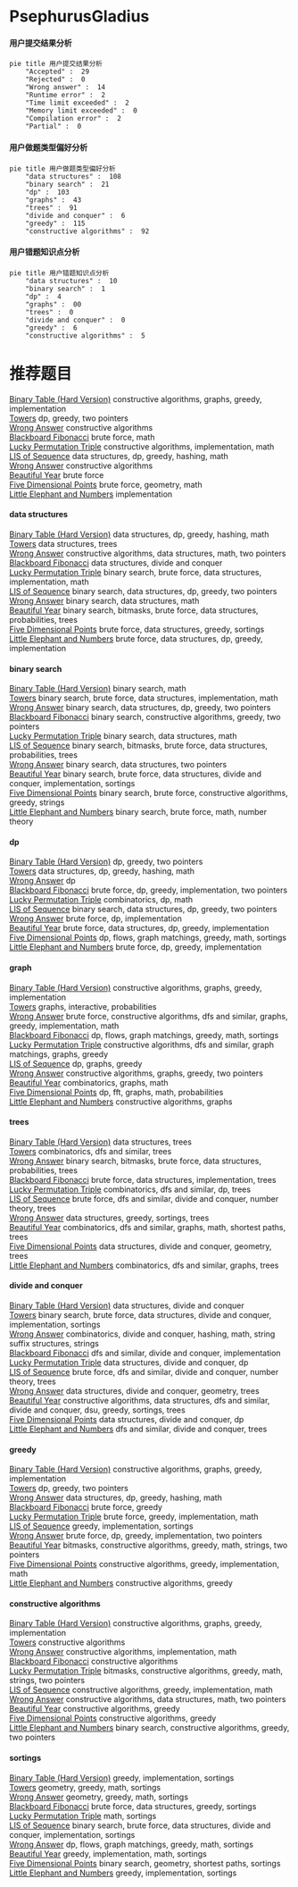 # PsephurusGladius
<!-- tabs:start -->
#### **用户提交结果分析**

```mermaid
pie title 用户提交结果分析
    "Accepted" :  29
    "Rejected" :  0
    "Wrong answer" :  14
    "Runtime error" :  2
    "Time limit exceeded" :  2
    "Memory limit exceeded" :  0
    "Compilation error" :  2
    "Partial" :  0
```
#### **用户做题类型偏好分析**

```mermaid
pie title 用户做题类型偏好分析
    "data structures" :  108
    "binary search" :  21
    "dp" :  103
    "graphs" :  43
    "trees" :  91
    "divide and conquer" :  6
    "greedy" :  115
    "constructive algorithms" :  92
```
#### **用户错题知识点分析**

```mermaid
pie title 用户错题知识点分析
    "data structures" :  10
    "binary search" :  1
    "dp" :  4
    "graphs" :  00
    "trees" :  0
    "divide and conquer" :  0
    "greedy" :  6
    "constructive algorithms" :  5
```
<!-- tabs:end -->
# 推荐题目
[Binary Table (Hard Version)](https://codeforces.com/contest/1440/problem/C2)		constructive algorithms,
                        graphs,
                        greedy,
                        implementation		  
[Towers](http://codeforces.com/problemset/problem/229/D)		dp,
                        greedy,
                        two pointers		  
[Wrong Answer](https://codeforces.com/contest/1130/problem/E)		constructive algorithms		  
[Blackboard Fibonacci](https://codeforces.com/contest/218/problem/D)		brute force,
                        math		  
[Lucky Permutation Triple](https://codeforces.com/contest/304/problem/C)		constructive algorithms,
                        implementation,
                        math		  
[LIS of Sequence](http://codeforces.com/problemset/problem/486/E)		data structures,
                        dp,
                        greedy,
                        hashing,
                        math		  
[Wrong Answer](http://codeforces.com/problemset/problem/1129/B)		constructive algorithms		  
[Beautiful Year](http://codeforces.com/problemset/problem/271/A)		brute force		  
[Five Dimensional Points](https://codeforces.com/contest/851/problem/C)		brute force,
                        geometry,
                        math		  
[Little Elephant and Numbers](http://codeforces.com/problemset/problem/221/B)		implementation		  
<!-- tabs:start -->
#### **data structures**
[Binary Table (Hard Version)](http://codeforces.com/problemset/problem/486/E)		data structures,
                        dp,
                        greedy,
                        hashing,
                        math		  
[Towers](http://codeforces.com/problemset/problem/1109/F)		data structures,
                        trees		  
[Wrong Answer](http://codeforces.com/problemset/problem/733/E)		constructive algorithms,
                        data structures,
                        math,
                        two pointers		  
[Blackboard Fibonacci](http://codeforces.com/problemset/problem/1379/F2)		data structures,
                        divide and conquer		  
[Lucky Permutation Triple](http://codeforces.com/problemset/problem/776/C)		binary search,
                        brute force,
                        data structures,
                        implementation,
                        math		  
[LIS of Sequence](http://codeforces.com/problemset/problem/1492/C)		binary search,
                        data structures,
                        dp,
                        greedy,
                        two pointers		  
[Wrong Answer](http://codeforces.com/problemset/problem/1490/G)		binary search,
                        data structures,
                        math		  
[Beautiful Year](http://codeforces.com/problemset/problem/1479/D)		binary search,
                        bitmasks,
                        brute force,
                        data structures,
                        probabilities,
                        trees		  
[Five Dimensional Points](http://codeforces.com/problemset/problem/1497/A)		brute force,
                        data structures,
                        greedy,
                        sortings		  
[Little Elephant and Numbers](http://codeforces.com/problemset/problem/1491/C)		brute force,
                        data structures,
                        dp,
                        greedy,
                        implementation		  
#### **binary search**
[Binary Table (Hard Version)](http://codeforces.com/problemset/problem/1260/B)		binary search,
                        math		  
[Towers](http://codeforces.com/problemset/problem/776/C)		binary search,
                        brute force,
                        data structures,
                        implementation,
                        math		  
[Wrong Answer](http://codeforces.com/problemset/problem/1492/C)		binary search,
                        data structures,
                        dp,
                        greedy,
                        two pointers		  
[Blackboard Fibonacci](http://codeforces.com/problemset/problem/1463/D)		binary search,
                        constructive algorithms,
                        greedy,
                        two pointers		  
[Lucky Permutation Triple](http://codeforces.com/problemset/problem/1490/G)		binary search,
                        data structures,
                        math		  
[LIS of Sequence](http://codeforces.com/problemset/problem/1479/D)		binary search,
                        bitmasks,
                        brute force,
                        data structures,
                        probabilities,
                        trees		  
[Wrong Answer](http://codeforces.com/problemset/problem/1436/E)		binary search,
                        data structures,
                        two pointers		  
[Beautiful Year](http://codeforces.com/problemset/problem/1461/D)		binary search,
                        brute force,
                        data structures,
                        divide and conquer,
                        implementation,
                        sortings		  
[Five Dimensional Points](http://codeforces.com/problemset/problem/1493/C)		binary search,
                        brute force,
                        constructive algorithms,
                        greedy,
                        strings		  
[Little Elephant and Numbers](http://codeforces.com/problemset/problem/1487/D)		binary search,
                        brute force,
                        math,
                        number theory		  
#### **dp**
[Binary Table (Hard Version)](http://codeforces.com/problemset/problem/229/D)		dp,
                        greedy,
                        two pointers		  
[Towers](http://codeforces.com/problemset/problem/486/E)		data structures,
                        dp,
                        greedy,
                        hashing,
                        math		  
[Wrong Answer](https://codeforces.com/contest/544/problem/C)		dp		  
[Blackboard Fibonacci](http://codeforces.com/problemset/problem/1359/B)		brute force,
                        dp,
                        greedy,
                        implementation,
                        two pointers		  
[Lucky Permutation Triple](http://codeforces.com/problemset/problem/932/E)		combinatorics,
                        dp,
                        math		  
[LIS of Sequence](http://codeforces.com/problemset/problem/1492/C)		binary search,
                        data structures,
                        dp,
                        greedy,
                        two pointers		  
[Wrong Answer](https://codeforces.com/contest/1457/problem/C)		brute force,
                        dp,
                        implementation		  
[Beautiful Year](http://codeforces.com/problemset/problem/1491/C)		brute force,
                        data structures,
                        dp,
                        greedy,
                        implementation		  
[Five Dimensional Points](http://codeforces.com/problemset/problem/1437/C)		dp,
                        flows,
                        graph matchings,
                        greedy,
                        math,
                        sortings		  
[Little Elephant and Numbers](http://codeforces.com/problemset/problem/1499/B)		brute force,
                        dp,
                        greedy,
                        implementation		  
#### **graph**
[Binary Table (Hard Version)](https://codeforces.com/contest/1440/problem/C2)		constructive algorithms,
                        graphs,
                        greedy,
                        implementation		  
[Towers](http://codeforces.com/problemset/problem/1340/E)		graphs,
                        interactive,
                        probabilities		  
[Wrong Answer](http://codeforces.com/problemset/problem/1487/C)		brute force,
                        constructive algorithms,
                        dfs and similar,
                        graphs,
                        greedy,
                        implementation,
                        math		  
[Blackboard Fibonacci](http://codeforces.com/problemset/problem/1437/C)		dp,
                        flows,
                        graph matchings,
                        greedy,
                        math,
                        sortings		  
[Lucky Permutation Triple](http://codeforces.com/problemset/problem/1470/D)		constructive algorithms,
                        dfs and similar,
                        graph matchings,
                        graphs,
                        greedy		  
[LIS of Sequence](http://codeforces.com/problemset/problem/1476/C)		dp,
                        graphs,
                        greedy		  
[Wrong Answer](http://codeforces.com/problemset/problem/1304/D)		constructive algorithms,
                        graphs,
                        greedy,
                        two pointers		  
[Beautiful Year](http://codeforces.com/problemset/problem/1475/C)		combinatorics,
                        graphs,
                        math		  
[Five Dimensional Points](http://codeforces.com/problemset/problem/553/E)		dp,
                        fft,
                        graphs,
                        math,
                        probabilities		  
[Little Elephant and Numbers](http://codeforces.com/problemset/problem/1495/C)		constructive algorithms,
                        graphs		  
#### **trees**
[Binary Table (Hard Version)](http://codeforces.com/problemset/problem/1109/F)		data structures,
                        trees		  
[Towers](http://codeforces.com/problemset/problem/288/D)		combinatorics,
                        dfs and similar,
                        trees		  
[Wrong Answer](http://codeforces.com/problemset/problem/1479/D)		binary search,
                        bitmasks,
                        brute force,
                        data structures,
                        probabilities,
                        trees		  
[Blackboard Fibonacci](http://codeforces.com/problemset/problem/1511/C)		brute force,
                        data structures,
                        implementation,
                        trees		  
[Lucky Permutation Triple](http://codeforces.com/problemset/problem/1499/F)		combinatorics,
                        dfs and similar,
                        dp,
                        trees		  
[LIS of Sequence](http://codeforces.com/problemset/problem/1491/E)		brute force,
                        dfs and similar,
                        divide and conquer,
                        number theory,
                        trees		  
[Wrong Answer](http://codeforces.com/problemset/problem/1466/D)		data structures,
                        greedy,
                        sortings,
                        trees		  
[Beautiful Year](http://codeforces.com/problemset/problem/1495/D)		combinatorics,
                        dfs and similar,
                        graphs,
                        math,
                        shortest paths,
                        trees		  
[Five Dimensional Points](http://codeforces.com/problemset/problem/1303/G)		data structures,
                        divide and conquer,
                        geometry,
                        trees		  
[Little Elephant and Numbers](http://codeforces.com/problemset/problem/1454/E)		combinatorics,
                        dfs and similar,
                        graphs,
                        trees		  
#### **divide and conquer**
[Binary Table (Hard Version)](http://codeforces.com/problemset/problem/1379/F2)		data structures,
                        divide and conquer		  
[Towers](http://codeforces.com/problemset/problem/1461/D)		binary search,
                        brute force,
                        data structures,
                        divide and conquer,
                        implementation,
                        sortings		  
[Wrong Answer](http://codeforces.com/problemset/problem/1466/G)		combinatorics,
                        divide and conquer,
                        hashing,
                        math,
                        string suffix structures,
                        strings		  
[Blackboard Fibonacci](http://codeforces.com/problemset/problem/1490/D)		dfs and similar,
                        divide and conquer,
                        implementation		  
[Lucky Permutation Triple](https://codeforces.com/contest/1483/problem/C)		data structures,
                        divide and conquer,
                        dp		  
[LIS of Sequence](http://codeforces.com/problemset/problem/1491/E)		brute force,
                        dfs and similar,
                        divide and conquer,
                        number theory,
                        trees		  
[Wrong Answer](http://codeforces.com/problemset/problem/1303/G)		data structures,
                        divide and conquer,
                        geometry,
                        trees		  
[Beautiful Year](http://codeforces.com/problemset/problem/1494/D)		constructive algorithms,
                        data structures,
                        dfs and similar,
                        divide and conquer,
                        dsu,
                        greedy,
                        sortings,
                        trees		  
[Five Dimensional Points](http://codeforces.com/problemset/problem/1482/E)		data structures,
                        divide and conquer,
                        dp		  
[Little Elephant and Numbers](http://codeforces.com/problemset/problem/566/C)		dfs and similar,
                        divide and conquer,
                        trees		  
#### **greedy**
[Binary Table (Hard Version)](https://codeforces.com/contest/1440/problem/C2)		constructive algorithms,
                        graphs,
                        greedy,
                        implementation		  
[Towers](http://codeforces.com/problemset/problem/229/D)		dp,
                        greedy,
                        two pointers		  
[Wrong Answer](http://codeforces.com/problemset/problem/486/E)		data structures,
                        dp,
                        greedy,
                        hashing,
                        math		  
[Blackboard Fibonacci](http://codeforces.com/problemset/problem/1118/D1)		brute force,
                        greedy		  
[Lucky Permutation Triple](http://codeforces.com/problemset/problem/734/B)		brute force,
                        greedy,
                        implementation,
                        math		  
[LIS of Sequence](http://codeforces.com/problemset/problem/381/B)		greedy,
                        implementation,
                        sortings		  
[Wrong Answer](http://codeforces.com/problemset/problem/1359/B)		brute force,
                        dp,
                        greedy,
                        implementation,
                        two pointers		  
[Beautiful Year](http://codeforces.com/problemset/problem/1493/E)		bitmasks,
                        constructive algorithms,
                        greedy,
                        math,
                        strings,
                        two pointers		  
[Five Dimensional Points](http://codeforces.com/problemset/problem/1313/B)		constructive algorithms,
                        greedy,
                        implementation,
                        math		  
[Little Elephant and Numbers](http://codeforces.com/problemset/problem/1215/C)		constructive algorithms,
                        greedy		  
#### **constructive algorithms**
[Binary Table (Hard Version)](https://codeforces.com/contest/1440/problem/C2)		constructive algorithms,
                        graphs,
                        greedy,
                        implementation		  
[Towers](https://codeforces.com/contest/1130/problem/E)		constructive algorithms		  
[Wrong Answer](https://codeforces.com/contest/304/problem/C)		constructive algorithms,
                        implementation,
                        math		  
[Blackboard Fibonacci](http://codeforces.com/problemset/problem/1129/B)		constructive algorithms		  
[Lucky Permutation Triple](http://codeforces.com/problemset/problem/1493/E)		bitmasks,
                        constructive algorithms,
                        greedy,
                        math,
                        strings,
                        two pointers		  
[LIS of Sequence](http://codeforces.com/problemset/problem/1313/B)		constructive algorithms,
                        greedy,
                        implementation,
                        math		  
[Wrong Answer](http://codeforces.com/problemset/problem/733/E)		constructive algorithms,
                        data structures,
                        math,
                        two pointers		  
[Beautiful Year](http://codeforces.com/problemset/problem/1215/C)		constructive algorithms,
                        greedy		  
[Five Dimensional Points](http://codeforces.com/problemset/problem/1493/A)		constructive algorithms,
                        greedy		  
[Little Elephant and Numbers](http://codeforces.com/problemset/problem/1463/D)		binary search,
                        constructive algorithms,
                        greedy,
                        two pointers		  
#### **sortings**
[Binary Table (Hard Version)](http://codeforces.com/problemset/problem/381/B)		greedy,
                        implementation,
                        sortings		  
[Towers](https://codeforces.com/contest/1496/problem/C)		geometry,
                        greedy,
                        math,
                        sortings		  
[Wrong Answer](http://codeforces.com/problemset/problem/1495/A)		geometry,
                        greedy,
                        math,
                        sortings		  
[Blackboard Fibonacci](http://codeforces.com/problemset/problem/1497/A)		brute force,
                        data structures,
                        greedy,
                        sortings		  
[Lucky Permutation Triple](http://codeforces.com/problemset/problem/1427/A)		math,
                        sortings		  
[LIS of Sequence](http://codeforces.com/problemset/problem/1461/D)		binary search,
                        brute force,
                        data structures,
                        divide and conquer,
                        implementation,
                        sortings		  
[Wrong Answer](http://codeforces.com/problemset/problem/1437/C)		dp,
                        flows,
                        graph matchings,
                        greedy,
                        math,
                        sortings		  
[Beautiful Year](http://codeforces.com/problemset/problem/1473/A)		greedy,
                        implementation,
                        math,
                        sortings		  
[Five Dimensional Points](http://codeforces.com/problemset/problem/1486/B)		binary search,
                        geometry,
                        shortest paths,
                        sortings		  
[Little Elephant and Numbers](http://codeforces.com/problemset/problem/1480/B)		greedy,
                        implementation,
                        sortings		  
<!-- tabs:end -->
